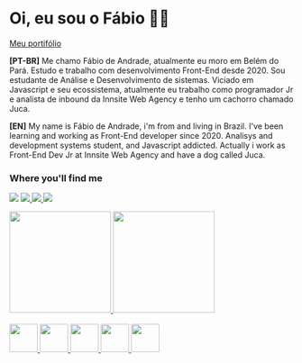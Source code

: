 # Oi, eu sou o Fábio 🧔🏻

[Meu portifólio](http://fabioportifolio.atwebpages.com/)

**[PT-BR]**
Me chamo Fábio de Andrade, atualmente eu moro em Belém do Pará. Estudo e trabalho com desenvolvimento Front-End desde 2020. Sou estudante de Análise e Desenvolvimento de sistemas. Viciado em Javascript e seu ecossistema, atualmente eu trabalho como programador Jr e analista de inbound da Innsite Web Agency e tenho um cachorro chamado Juca.


**[EN]** 
My name is Fábio de Andrade, i'm from and living in Brazil. I've been learning and working as Front-End developer since 2020. Analisys and development systems student, and Javascript addicted. Actually i work as Front-End Dev Jr at Innsite Web Agency and have a dog called Juca.

### Where you'll find me

  <div>
   
   <a href="mailto:fabiodeandradecontato@gmail.com" target="_blank"><img src="https://img.shields.io/badge/Gmail-D14836?style=for-the-badge&logo=gmail&logoColor=white" target="_blank"></a>
   <a href="https://www.instagram.com/fabiodeandrad/" target="_blank"><img src="https://img.shields.io/badge/Instagram-E4405F?style=for-the-badge&logo=instagram&logoColor=white" target="_blank">
   <a href="https://www.linkedin.com/in/fabiodeandrad/" target="_blank"><img src="https://img.shields.io/badge/LinkedIn-0077B5?style=for-the-badge&logo=linkedin&logoColor=white" target="_blank">
     <a href="https://www.codewars.com/users/fabiodeandrade" target="_blank"><img src="https://www.codewars.com/users/fabiodeandrade/badges/micro" target="_blank">
    
  
  </div>  

<div>
  <a href="https://github.com/fabiodeandrade">
    <img height="180em" src="https://github-readme-stats.vercel.app/api?username=fabiodeandrade&show_icons=true&theme=radical"/>
    <img height="180em" src="https://github-readme-stats.vercel.app/api/top-langs/?username=fabiodeandrade&langs_count=8&theme=radical"/>
 
</div>
  
  <br>
  
<div>
 
  <img width="50px" height="50px" src="https://cdn.jsdelivr.net/gh/devicons/devicon/icons/html5/html5-original.svg" /> 
  <img width="50px" height="50px" src="https://cdn.jsdelivr.net/gh/devicons/devicon/icons/css3/css3-original.svg" />
   <img width="50px" height="50px" src="https://cdn.jsdelivr.net/gh/devicons/devicon/icons/javascript/javascript-original.svg" />
   <img width="50px" height="50px" src="https://cdn.jsdelivr.net/gh/devicons/devicon/icons/typescript/typescript-original.svg" />
  <img width="50px" height="50px" src="https://cdn.jsdelivr.net/gh/devicons/devicon/icons/react/react-original.svg" />
 
 
</div>
  
  
  
  
  
 
  
  
  
